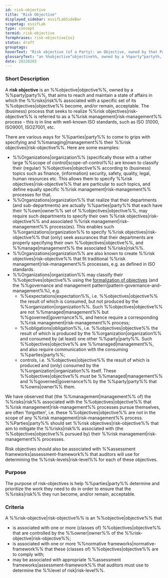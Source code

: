 ```yaml
---
id: risk-objective
title: "Risk Objective"
displayed_sidebar: essifLabSideBar
scopetag: essifLab
type: concept
termid: risk-objective
formphrases: risk-objective{ss}
status: draft
grouptags:
hoverText: "Risk objective (of a Party): an Objective, owned by that Party, that aims to reach and maintain a state of affairs in which the Risks associated with a specific set of its Objectives become, and/or remain, acceptable."
glossaryText: "an %%objective^objective%%, owned by a %%party^party%%, that aims to reach and maintain a state of affairs in which the %%risks^risk%% associated with a specific set of its %%objectives^objective%% become, and/or remain, acceptable."
date: 20220203
---
```


### Short Description
A **risk objective** is an %%objective|objective%%, owned by a %%party|party%%, that aims to reach and maintain a state of affairs in which the %%risks|risk%% associated with a specific set of its %%objectives|objective%% become, and/or remain, acceptable. The (business) process that seeks to realize %%risk objectives|risk-objective%% is referred to as a %%risk management|risk-management%% process - this is in line with well-known ISO standards, such as ISO 31000, ISO9001, ISO27001, etc.

There are various ways for %%parties|party%% to come to grips with specifying and %%managing|management%% their %%risk objectives|risk-objective%%. Here are some examples:

- %%Organizations|organization%% (specifically those with a rather large %%scope of control|scope-of-control%%) are known to classify their (regular) %%objectives|objective%% according to (business) topics such as finance, (information) security, safety, quality, legal, human resources etc. This allows them to specify %%risk objectives|risk-objective%% that are particular to such topics, and define equally specific %%risk management|risk-management%% processes for that.
- %%Organizations|organization%% that realize that their departments (and sub-departments) are actually %%parties|party%% that each have their %%own|owner%% set of %%objectives|objective%%, may require such departments to specify their own %%risk objectives|risk-objective%% and associated %%risk management|risk-management%% process(es). This enables such %%organizations|organization%% to specify %%risk objectives|risk-objective%% that (only) seek assurances that their departments are properly specifying their own %%objectives|objective%%, and %%manage|management%% the associated %%risks|risk%%.
- %%Organizations|organization%% are also known to create %%risk objectives|risk-objective%% that fit traditional %%risk management|risk-management%% processes, e.g. as defined in ISO standards.
- %%Organizations|organization%% may classify their %%objectives|objective%% using the [formalization of objectives](./objective#formalization) (and the %%governance and management pattern|pattern-governance-and-management%%), e.g.
  - %%expectations|expectation%%, i.e. %%objectives|objective%% the result of which is consumed, but not produced by the %%organization|organization%%. Such %%objectives|objective%% are not %%managed|management%% but %%governed|governance%%, and hence require a corresponding %%risk management|risk-management%% process;
  - %%obligations|obligation%%, i.e. %%objectives|objective%% the result of which is produced by the %%organization|organization%% and consumed by (at least) one other %%party|party%%. Such %%objectives|objective%% are %%managed|management%%, and also require communication with the consuming %%parties|party%%;
  - controls, i.e. %%objectives|objective%% the result of which is produced and (only) consumed by the %%organization|organization%% itself. These %%objectives|objective%% must be %%managed|management%% and %%governed|governance%% by the %%party|party%% that %%owns|owner%% them.

We have observed that (the %%management|management%% of) the %%risks|risk%% associated with the %%objectives|objective%% that %%risk management|risk-management%% processes pursue themselves, are often 'forgotten', i.e. these %%objectives|objective%% are not in the scope of any %%risk management|risk-management%% process. %%Parties|party%% should set %%risk objectives|risk-objective%% that aim to mitigate the %%risks|risk%% associated with (the %%objectives|objective%% pursued by) their %%risk management|risk-management%% processes.

Risk objectives should also be associated with %%assessment frameworks|assessment-framework%% that auditors will use for determining the %%risk-levels|risk-level%% for each of these objectives.

### Purpose
The purpose of risk-objectives is help %%parties|party%% determine and prioritize the work they need to do in order to ensure that the %%risks|risk%% they run become, and/or remain, acceptable.

### Criteria
A %%risk-objective|risk-objective%% is an %%objective|objective%% that
- is associated with one or more (classes of) %%objectives|objective%% that are controlled by the %%owner|owner%% of the %%risk-objective|risk-objective%%;
- is associated with one or more %%normative frameworks|normative-framework%% that these (classes of) %%objectives|objective%% are to comply with;
- may be associated with appropriate %%assessment frameworks|assessment-framework%% that auditors must use to determine the %%level of risk|risk-level%%.
